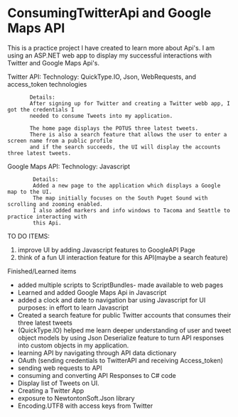 # ConsumingTwitterApi and Google Maps API

This is a practice project I have created to learn more about Api's.
I am using an ASP.NET web app to display my successful interactions with Twitter and Google Maps Api's.

Twitter API: 
           Technology: 
           QuickType.IO, Json, WebRequests, and access_token technologies

           Details:
           After signing up for Twitter and creating a Twitter webb app, I got the credentials I
           needed to consume Tweets into my application.

           The home page displays the POTUS three latest tweets.
           There is also a search feature that allows the user to enter a screen name from a public profile
           and if the search succeeds, the UI will display the accounts three latest tweets.


Google Maps API: 
            Technology:
            Javascript
            
            Details:
            Added a new page to the application which displays a Google map to the UI.
            The map initially focuses on the South Puget Sound with scrolling and zooming enabled.
            I also added markers and info windows to Tacoma and Seattle to practice interacting with
            this Api.


TO DO ITEMS:

1) improve UI by adding Javascript features to GoogleAPI Page
2) think of a fun UI interaction feature for this API(maybe a search feature)

Finished/Learned items
- added multiple scripts to ScriptBundles- made available to web pages
- Learned and added Google Maps Api in Javascript
- added a clock and date to navigation bar using Javascript for UI purposes: in effort to learn Javascript
- Created a search feature for public Twitter accounts that consumes their three latest tweets
- (QuickType.IO) helped me learn deeper understanding of user and tweet object models by
   using Json Deserialize feature to turn API responses into custom 
   objects in my application.
- learning API by navigating through API data dictionary
- OAuth (sending credentials to TwitterAPI and receiving Access_token)
- sending web requests to API
- consuming and converting API Responses to C# code 
- Display list of Tweets on UI.
- Creating a Twitter App
- exposure to NewtontonSoft.Json library
- Encoding.UTF8 with access keys from Twitter

